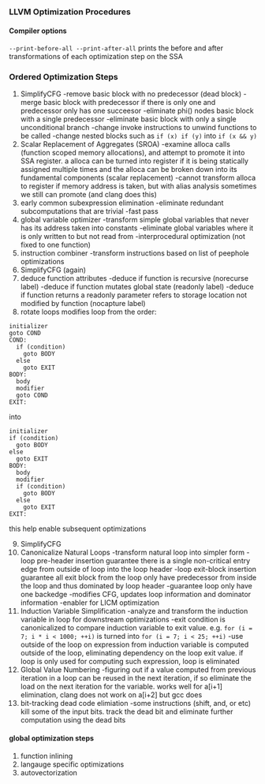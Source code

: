 ### LLVM Optimization Procedures

#### Compiler options
`--print-before-all --print-after-all` prints the before and after transformations of each optimization step on the SSA

### Ordered Optimization Steps
1. SimplifyCFG 
    -remove basic block with no predecessor (dead block)
    -merge basic block with predecessor if there is only one and predecessor only has one succeesor
    -eliminate phi() nodes basic block with a single predecessor
    -eliminate basic block with only a single unconditional branch
    -change invoke instructions to unwind functions to be called
    -change nested blocks such as `if (x) if (y)` into `if (x && y)`
2. Scalar Replacement of Aggregates (SROA)
    -examine alloca calls (function scoped memory allocations), and attempt to promote it into SSA register. a alloca can be turned into register if it is being statically assigned multiple times and the alloca can be broken down into its fundamental components (scalar replacement)
    -cannot transform alloca to register if memory address is taken, but with alias analysis sometimes we still can promote (and clang does this)
3. early common subexpression elimination
    -eliminate redundant subcomputations that are trivial
    -fast pass
4. global variable optimizer
    -transform simple global variables that never has its address taken into constants
    -eliminate global variables where it is only written to but not read from
    -interprocedural optimization (not fixed to one function)
5. instruction combiner
    -transform instructions based on list of peephole optimizations
6. SimplifyCFG (again)
7. deduce function attributes
    -deduce if function is recursive (norecurse label)
    -deduce if function mutates global state (readonly label)
    -deduce if function returns a readonly parameter refers to storage location not modified by function (nocapture label)
8. rotate loops
modifies loop from the order:
```
initializer
goto COND
COND:
  if (condition)
    goto BODY
  else
    goto EXIT
BODY:
  body
  modifier
  goto COND
EXIT:
```
into
```
initializer
if (condition)
  goto BODY
else
  goto EXIT
BODY:
  body
  modifier
  if (condition)
    goto BODY
  else
    goto EXIT
EXIT:
```

this help enable subsequent optimizations

9. SimplifyCFG
10. Canonicalize Natural Loops
    -transform natural loop into simpler form
    -loop pre-header insertion guarantee there is a single non-critical entry edge from outside of loop into the loop header
    -loop exit-block insertion guarantee all exit block from the loop only have predecessor from inside the loop and thus dominated by loop header
    -guarantee loop only have one backedge
    -modifies CFG, updates loop information and dominator information
    -enabler for LICM optimization
11. Induction Variable Simplification
    -analyze and transform the induction variable in loop for downstream optimizations
    -exit condition is canonicalized to compare induction variable to exit value. e.g. `for (i = 7; i * i < 1000; ++i)` is turned into `for (i = 7; i < 25; ++i)`
    -use outside of the loop on expression from induction variable is computed outside of the loop, eliminating dependency on the loop exit value. if loop is only used for computing such expression, loop is eliminated
12. Global Value Numbering
    -figuring out if a value computed from previous iteration in a loop can be reused in the next iteration, if so eliminate the load on the next iteration for the variable. works well for a[i+1] elimination, clang does not work on a[i+2] but gcc does
13. bit-tracking dead code elimiation
    -some instructions (shift, and, or etc) kill some of the input bits. track the dead bit and eliminate further computation using the dead bits

#### global optimization steps
1. function inlining
2. langauge specific optimizations
3. autovectorization
